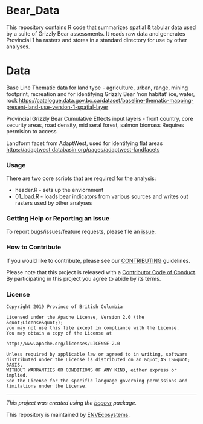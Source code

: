 <!-- Add a project state badge
See https://github.com/BCDevExchange/Our-Project-Docs/blob/master/discussion/projectstates.md
If you have bcgovr installed and you use RStudio, click the 'Insert BCDevex Badge' Addin. -->
Bear\_Data
==========

This repository contains [R](https://www.r-project.org/) code that summarizes spatial & tabular data used by a suite of Grizzly Bear assessments. It reads raw data and generates Provincial 1 ha rasters and stores in a standard directory for use by other analyses.

Data
====

Base Line Thematic data for land type - agriculture, urban, range, mining footprint, recreation and for identifying Grizzly Bear 'non habitat' ice, water, rock <https://catalogue.data.gov.bc.ca/dataset/baseline-thematic-mapping-present-land-use-version-1-spatial-layer>

Provincial Grizzly Bear Cumulative Effects input layers - front country, core security areas, road density, mid seral forest, salmon biomass Requires permision to access

Landform facet from AdaptWest, used for identifying flat areas <https://adaptwest.databasin.org/pages/adaptwest-landfacets>

### Usage

There are two core scripts that are required for the analysis:

-   header.R - sets up the enviornment
-   01\_load.R - loads bear indicators from various sources and writes out rasters used by other analyses

### Getting Help or Reporting an Issue

To report bugs/issues/feature requests, please file an [issue](https://github.com/bcgov/Bear_Data/issues/).

### How to Contribute

If you would like to contribute, please see our [CONTRIBUTING](CONTRIBUTING.md) guidelines.

Please note that this project is released with a [Contributor Code of Conduct](CODE_OF_CONDUCT.md). By participating in this project you agree to abide by its terms.

### License

    Copyright 2019 Province of British Columbia

    Licensed under the Apache License, Version 2.0 (the &quot;License&quot;);
    you may not use this file except in compliance with the License.
    You may obtain a copy of the License at

    http://www.apache.org/licenses/LICENSE-2.0

    Unless required by applicable law or agreed to in writing, software distributed under the License is distributed on an &quot;AS IS&quot; BASIS,
    WITHOUT WARRANTIES OR CONDITIONS OF ANY KIND, either express or implied.
    See the License for the specific language governing permissions and limitations under the License.

------------------------------------------------------------------------

*This project was created using the [bcgovr](https://github.com/bcgov/bcgovr) package.*

This repository is maintained by [ENVEcosystems](https://github.com/orgs/bcgov/teams/envecosystems/members).
